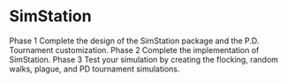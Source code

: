 # SimStation
Phase 1 Complete the design of the SimStation package and the P.D. Tournament customization.  Phase 2 Complete the implementation of SimStation.  Phase 3 Test your simulation by creating the flocking, random walks, plague, and PD tournament simulations.   
